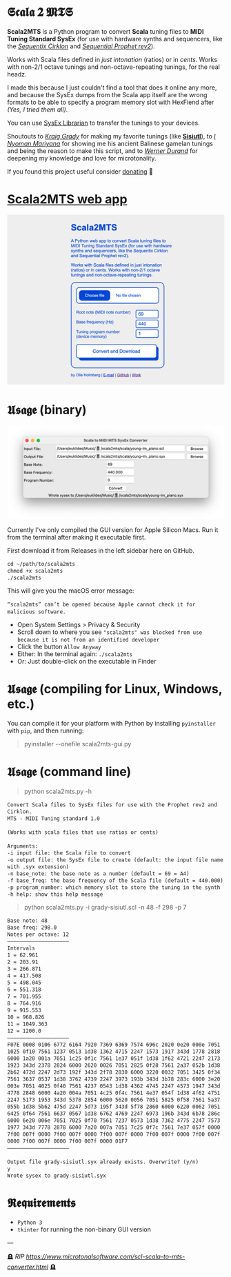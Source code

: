 # 𝕾𝖈𝖆𝖑𝖆 𝟐 𝕸𝕿𝕾

**Scala2MTS** is a Python program to convert **Scala** tuning files to **MIDI Tuning Standard SysEx** (for use with hardware synths and sequencers, like the *[Sequentix Cirklon](https://www.sequentix.com/)* and *[Sequential Prophet rev2](https://www.sequential.com/product/prophetrev2/)*).

Works with Scala files defined in *just intonation* (ratios) or in *cents*. Works with non-2/1 octave tunings and non-octave-repeating tunings, for the real headz.

I made this because I just couldn't find a tool that does it online any more, and because the SysEx dumps from the Scala app itself are the wrong formats to be able to specify a program memory slot with HexFiend after *(Yes, I tried them all)*.

You can use [SysEx Librarian](https://www.snoize.com/sysexlibrarian/) to transfer the tunings to your devices.

Shoutouts to *[Kraig Grady](https://anaphoria.bandcamp.com/music)* for making my favorite tunings (like **[Sisiutl](https://www.anaphoria.com/centaur.html)**), to *[I Nyoman Mariyana](https://www.instagram.com/mangbosski/)* for showing me his ancient Balinese gamelan tunings and being the reason to make this script, and to *[Werner Durand](https://wernerdurand.bandcamp.com/)* for deepening my knowledge and love for microtonality.

If you found this project useful consider [donating](https://www.paypal.com/donate/?hosted_button_id=ZYM99298H3T2Y) 🙏

# [Scala2MTS web app](https://scala2mts.vercel.app/)

![Scala2MTS web](https://raw.githubusercontent.com/unremarkablegarden/scala2mts/main/screenshots/web-app.png)

# 𝖀𝖘𝖆𝖌𝖊 (binary)

![Scala2MTS](https://raw.githubusercontent.com/unremarkablegarden/scala2mts/main/screenshots/GUI%20v0.0.4.png)

Currently I've only compiled the GUI version for Apple Silicon Macs. Run it from the terminal after making it executable first.

First download it from Releases in the left sidebar here on GitHub.

```
cd ~/path/to/scala2mts
chmod +x scala2mts
./scala2mts
```

This will give you the macOS error message:

`“scala2mts” can’t be opened because Apple cannot check it for malicious software.`

* Open System Settings > Privacy & Security
* Scroll down to where you see `"scala2mts" was blocked from use because it is not from an identified developer`
* Click the button `Allow Anyway`
* Either: In the terminal again: `./scala2mts`
* Or: Just double-click on the executable in Finder


# 𝖀𝖘𝖆𝖌𝖊 (compiling for Linux, Windows, etc.)

You can compile it for your platform with Python by installing `pyinstaller` with `pip`, and then running:

> pyinstaller --onefile scala2mts-gui.py


# 𝖀𝖘𝖆𝖌𝖊 (command line)

> python scala2mts.py -h

```
Convert Scala files to SysEx files for use with the Prophet rev2 and Cirklon.
MTS - MIDI Tuning standard 1.0

(Works with scala files that use ratios or cents)

Arguments:
-i input file: the Scala file to convert
-o output file: the SysEx file to create (default: the input file name with .syx extension)
-n base_note: the base note as a number (default = 69 = A4)
-f base_freq: the base frequency of the Scala file (default = 440.000)
-p program_number: which memory slot to store the tuning in the synth
-h help: show this help message
```

> python scala2mts.py -i grady-sisiutl.scl -n 48 -f 298 -p 7

```
Base note: 48
Base freq: 298.0
Notes per octave: 12
————————————————————
Intervals
1 = 62.961
2 = 203.91
3 = 266.871
4 = 417.508
5 = 498.045
6 = 551.318
7 = 701.955
8 = 764.916
9 = 915.553
10 = 968.826
11 = 1049.363
12 = 1200.0
————————————————————
F07E 0008 0106 6772 6164 7920 7369 6369 7574 696c 2020 0e20 000e 7051
1025 0f10 7561 1237 0513 1d38 1362 4715 2247 1573 1917 343d 1778 2818
6000 1a20 001a 7051 1c25 0f1c 7561 1e37 051f 1d38 1f62 4721 2247 2173
1923 343d 2378 2824 6000 2620 0026 7051 2825 0f28 7561 2a37 052b 1d38
2b62 472d 2247 2d73 192f 343d 2f78 2830 6000 3220 0032 7051 3425 0f34
7561 3637 0537 1d38 3762 4739 2247 3973 193b 343d 3b78 283c 6000 3e20
003e 7051 4025 0f40 7561 4237 0543 1d38 4362 4745 2247 4573 1947 343d
4778 2848 6000 4a20 004a 7051 4c25 0f4c 7561 4e37 054f 1d38 4f62 4751
2247 5173 1953 343d 5378 2854 6000 5620 0056 7051 5825 0f58 7561 5a37
055b 1d38 5b62 475d 2247 5d73 195f 343d 5f78 2860 6000 6220 0062 7051
6425 0f64 7561 6637 0567 1d38 6762 4769 2247 6973 196b 343d 6b78 286c
6000 6e20 006e 7051 7025 0f70 7561 7237 0573 1d38 7362 4775 2247 7573
1977 343d 7778 2878 6000 7a20 007a 7051 7c25 0f7c 7561 7e37 057f 0000
7f00 007f 0000 7f00 007f 0000 7f00 007f 0000 7f00 007f 0000 7f00 007f
0000 7f00 007f 0000 7f00 007f 0000 01F7
————————————————————

Output file grady-sisiutl.syx already exists. Overwrite? (y/n)
y
Wrote sysex to grady-sisiutl.syx
```

# 𝕽𝖊𝖖𝖚𝖎𝖗𝖊𝖒𝖊𝖓𝖙𝖘

* `Python 3`
* `tkinter` for running the non-binary GUI version

—

🪦 *RIP https://www.microtonalsoftware.com/scl-scala-to-mts-converter.html* 🪦
